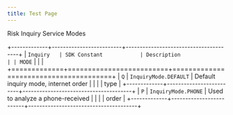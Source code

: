 ```yaml
---
title: Test Page
---
```


Risk Inquiry Service Modes

+-------------+-------------------------+---------------------------------------+
| ``Inquiry   | SDK Constant            | Description                           |
| MODE``      |                         |                                       |
+=============+=========================+=======================================+
| ``Q``       | ``InquiryMode.DEFAULT`` | Default inquiry mode, internet order  |
|             |                         | type                                  |
+-------------+-------------------------+---------------------------------------+
| ``P``       | ``InquiryMode.PHONE``   | Used to analyze a phone-received      |
|             |                         | order                                 |
+-------------+-------------------------+---------------------------------------+

